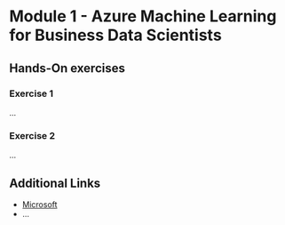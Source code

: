 
# Module 1 - Azure Machine Learning for Business Data Scientists

## Hands-On exercises

### Exercise 1

...

### Exercise 2

...

## Additional Links

* [Microsoft](https://microsoft.com)
* ...